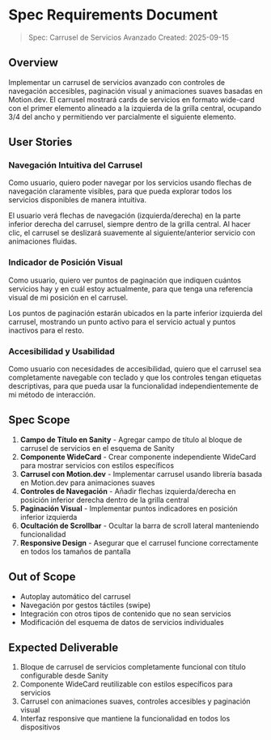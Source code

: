 # Spec Requirements Document

> Spec: Carrusel de Servicios Avanzado
> Created: 2025-09-15

## Overview

Implementar un carrusel de servicios avanzado con controles de navegación accesibles, paginación visual y animaciones suaves basadas en Motion.dev. El carrusel mostrará cards de servicios en formato wide-card con el primer elemento alineado a la izquierda de la grilla central, ocupando 3/4 del ancho y permitiendo ver parcialmente el siguiente elemento.

## User Stories

### Navegación Intuitiva del Carrusel

Como usuario, quiero poder navegar por los servicios usando flechas de navegación claramente visibles, para que pueda explorar todos los servicios disponibles de manera intuitiva.

El usuario verá flechas de navegación (izquierda/derecha) en la parte inferior derecha del carrusel, siempre dentro de la grilla central. Al hacer clic, el carrusel se deslizará suavemente al siguiente/anterior servicio con animaciones fluidas.

### Indicador de Posición Visual

Como usuario, quiero ver puntos de paginación que indiquen cuántos servicios hay y en cuál estoy actualmente, para que tenga una referencia visual de mi posición en el carrusel.

Los puntos de paginación estarán ubicados en la parte inferior izquierda del carrusel, mostrando un punto activo para el servicio actual y puntos inactivos para el resto.

### Accesibilidad y Usabilidad

Como usuario con necesidades de accesibilidad, quiero que el carrusel sea completamente navegable con teclado y que los controles tengan etiquetas descriptivas, para que pueda usar la funcionalidad independientemente de mi método de interacción.

## Spec Scope

1. **Campo de Título en Sanity** - Agregar campo de título al bloque de carrusel de servicios en el esquema de Sanity
2. **Componente WideCard** - Crear componente independiente WideCard para mostrar servicios con estilos específicos
3. **Carrusel con Motion.dev** - Implementar carrusel usando librería basada en Motion.dev para animaciones suaves
4. **Controles de Navegación** - Añadir flechas izquierda/derecha en posición inferior derecha dentro de la grilla central
5. **Paginación Visual** - Implementar puntos indicadores en posición inferior izquierda
6. **Ocultación de Scrollbar** - Ocultar la barra de scroll lateral manteniendo funcionalidad
7. **Responsive Design** - Asegurar que el carrusel funcione correctamente en todos los tamaños de pantalla

## Out of Scope

- Autoplay automático del carrusel
- Navegación por gestos táctiles (swipe)
- Integración con otros tipos de contenido que no sean servicios
- Modificación del esquema de datos de servicios individuales

## Expected Deliverable

1. Bloque de carrusel de servicios completamente funcional con título configurable desde Sanity
2. Componente WideCard reutilizable con estilos específicos para servicios
3. Carrusel con animaciones suaves, controles accesibles y paginación visual
4. Interfaz responsive que mantiene la funcionalidad en todos los dispositivos
